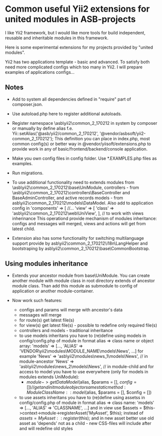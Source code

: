 
Common useful Yii2 extensions for united modules in ASB-projects
================================================================

I like Yii2 framework, but I would like more tools
for build independent, reusable and inheritable modules in this framework.

Here is some experimental extensions for my projects provided by "united modules".

Yii2 has two applications template - basic and advanced.
To satisfy both need more complicated configs which too many in Yii2.
I will prepare examples of applications configs...


Notes
-----
* Add to system all dependencies defined in "require" part of composer.json.

* Use autoload.php here to register additional autoloads.

* Register namespace \asb\yii2\common_2_170212 in system by composer or manually by define alias
  f.e. Yii::setAlias('@asb/yii2/common_2_170212', '@vendor/asbsoft/yii2-common_2_170212');
  This definition you can place in index.php, most common config(s)
  or better way in @vendor/yiisoft/extensions.php to provide work
  in any of basic/frontend/backend/console application.

* Make you own config files in config folder.
  Use *.EXAMPLES.php files as examples.

* Run migrations.

* To use additional functionality need to extends modules from \asb\yii2\common_2_170212\base\UniModule,
  controllers - from \asb\yii2\common_2_170212\controllers\BaseController and BaseAdminController,
  and active records models - from asb\yii2\common_2_170212\models\DataModel.
  Also add to application config in 'components' => [ //...
      'view' => [
          'class' => 'asb\yii2\common_2_170212\web\UniView',
      ], // to work with views inherinance
  This operationd provide mechanism of modules inheritance:
  configs and messages will merged, views and actions will get from latest child.

* Extension also has some functionality for switching multilanguage support provide by
  asb\yii2\common_2_170212\i18n\LangHelper and bootstraping by asb\yii2\common_2_170212\base\CommonBootstrap.


Using modules inheritance
-------------------------
* Extends your ancestor module from base\UniModule.
  You can create another module with module class in root directory extends of ancestor module class.
  Than add this module as submodule to config of application or another module-container.

* Now work such features:
  - configs and params will merge with ancestor's data
  - messages will merge
  - for route(s) get latest file(s) 
  - for view(s) get latest file(s) - possible to redefine only required file(s)
  - controllers and models - traditional inheritance
  - to use models inheritans you have to (re)define using models in config/config.php of module
    in format alias => class name or object array:
      'models' => [..., 'ALIAS' => 'VENDOR\yii2\modules\MODULE_NAME\models\News', ...]
    for example
      'News' => 'asb\yii2\modules\news_1\models\News', // in module-ancestor
      'News' => 'asb\yii2\modules\news_2\models\News', // in module-child
    and for access to model you have to use everywhere (only for models in modules extends UniModule):
    - $module->getDataModel($alias, $params = [], $config = []) // get and init module object
      or same static method: ModuleClassName::model($alias, $params = [], $config = [])
  - to use assets inheritans you have to (re)define using assetss in config/config.php of module
    in format alias => class name:
      'models' => [..., 'ALIAS' => 'CLASSNAME', ...]
    and in view use $assets = $this->context->module->registerAsset('MyAsset', $this);
    instead of $assets = MyAsset::register($this);
    and in new asset better use old asset as 'depends' not as a child -
    new CSS-files will include after and will redefine old styles


